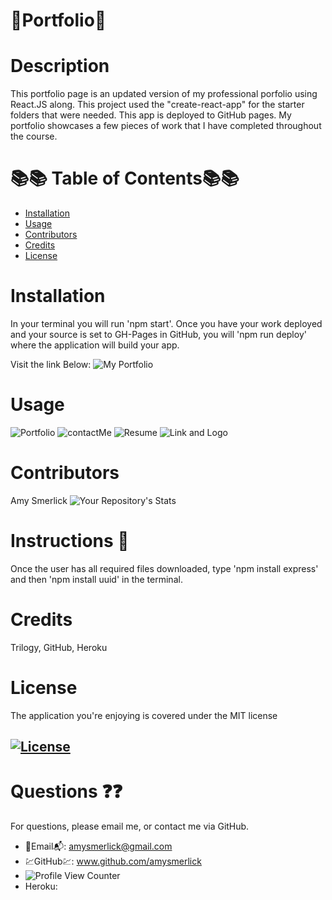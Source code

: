 # 🌺Portfolio🌺

  # Description
This portfolio page is an updated version of my professional porfolio using React.JS along. This project used the "create-react-app" for the starter folders that were needed. This app is deployed to GitHub pages. My portfolio showcases a few pieces of work that I have completed throughout the course. 

  
  # 📚📚 Table of Contents📚📚
  * [Installation](#installation)
  * [Usage](#usage)
  * [Contributors](#contributors)
  * [Credits](#credits)
  * [License](#license)
  
  # Installation
  In your terminal you will run 'npm start'. Once you have your work deployed and your source is set to GH-Pages in GitHub, you will 'npm run deploy' where the application will build your app.  
  
  Visit the link Below:
  ![My Portfolio](https://amysmerlick.github.io/React-Portfolio/)




  # Usage
![Portfolio](https://user-images.githubusercontent.com/77814900/127209156-5bbab2fd-396e-465e-9be6-a89fdba27980.png)
![contactMe](https://user-images.githubusercontent.com/77814900/127212237-ee72eaf9-a549-41d5-9121-3604c8c16a68.png)
![Resume](https://user-images.githubusercontent.com/77814900/127212416-6732c61c-60bf-46ac-beac-af1c217823a7.png)
![Link and Logo](https://user-images.githubusercontent.com/77814900/127212612-7c831a1d-2460-4cdf-9461-3da003751928.png)

  # Contributors
  Amy Smerlick
  ![Your Repository's Stats](https://github-readme-stats.vercel.app/api/top-langs/?username=amysmerlick&theme=blue-green)
  # Instructions 👀
  Once the user has all required files downloaded, type 'npm install express' and then 'npm install uuid' in the terminal. 
  # Credits
  Trilogy, GitHub, Heroku
  # License
  The application you're enjoying is covered under the MIT license
  ## [![License](https://img.shields.io/badge/License-MIT%202.0-blue.svg)](https://opensource.org/licenses/MIT)
  # Questions ❓❓
  For questions, please email me, or contact me via GitHub.
  * 📧Email📬: amysmerlick@gmail.com
  * 💹GitHub💹: www.github.com/amysmerlick
  * ![Profile View Counter](https://komarev.com/ghpvc/?username=amysmerlick)
  * Heroku: 
